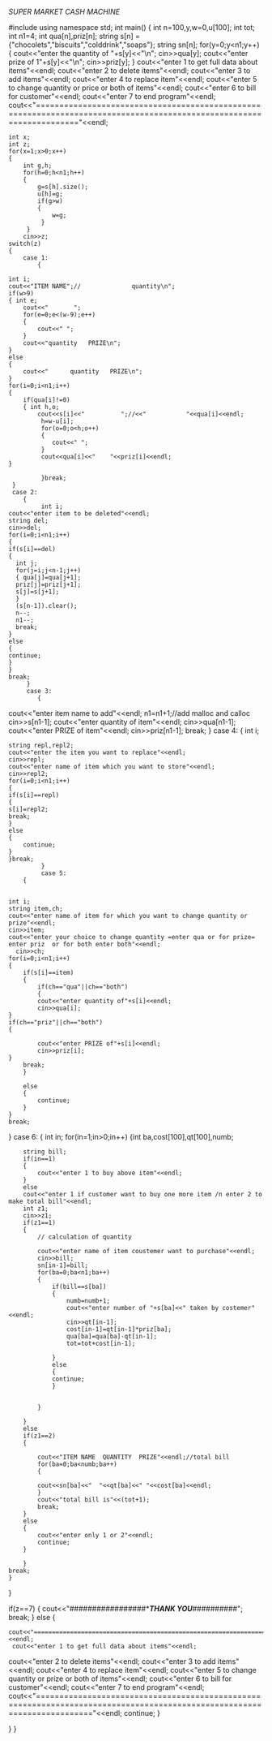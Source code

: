*SUPER MARKET CASH MACHINE*

#include<iostream>
 using namespace std;
 int main()
 {
 	int n=100,y,w=0,u[100];
 	int tot;
 	int n1=4;
 	int qua[n],priz[n];
 	string s[n] = {"chocolets","biscuits","colddrink","soaps"};
 	string sn[n];
  	for(y=0;y<n1;y++)
  	{
	cout<<"enter the quantity of  "+s[y]<<"\n";
	cin>>qua[y];
	cout<<"enter prize of 1"+s[y]<<"\n";
	cin>>priz[y];
}
 cout<<"enter 1 to get full data about items"<<endl;
   cout<<"enter 2 to delete items"<<endl;
   cout<<"enter 3 to add items"<<endl;
   cout<<"enter 4 to replace item"<<endl;
   cout<<"enter 5 to change quantity or price or both of items"<<endl;
   cout<<"enter 6 to bill for customer"<<endl;
   cout<<"enter 7 to end program"<<endl;
cout<<"====================================================================================================================="<<endl;


 	int x;
 	int z;
 	for(x=1;x>0;x++)
 	{
 		int g,h;
 		for(h=0;h<n1;h++)
 		{
 			g=s[h].size();
 			u[h]=g;
 			if(g>w)
 			{
 				w=g;
			 }
		 }
 		cin>>z;
 	switch(z)
 	{
 		case 1:
 			{
 			
	int i;
	cout<<"ITEM NAME";//              quantity\n";
	if(w>9)
	{ int e;
		cout<<"       ";
		for(e=0;e<(w-9);e++)
		{
			cout<<" ";
		}
		cout<<"quantity   PRIZE\n";
	}
	else
	{
		cout<<"      quantity   PRIZE\n";
	}
	for(i=0;i<n1;i++)
	{
		if(qua[i]!=0)
		{ int h,o;
			cout<<s[i]<<"          ";//<<"           "<<qua[i]<<endl;
		     h=w-u[i];
		     for(o=0;o<h;o++)
		     {
		     	cout<<" ";
			 }
			 cout<<qua[i]<<"    "<<priz[i]<<endl;		 
	}

			 }break;
	 }
	 case 2:
	 	{
	 		 int i;
	cout<<"enter item to be deleted"<<endl;
	string del;
	cin>>del;
	for(i=0;i<n1;i++)
	{ 
	if(s[i]==del)
	{ 
	  int j;
	  for(j=i;j<n-1;j++)
	  { qua[j]=qua[j+1];
	  priz[j]=priz[j+1];
	  s[j]=s[j+1];
	  }
	  (s[n-1]).clear();
	  n--;
	  n1--;
	  break;
	}
	else
	{ 
	continue;
	}
	}
	break;
		 }
		 case 3:
		 	{
		 		

  cout<<"enter item name to add"<<endl;
  n1=n1+1;//add malloc and calloc
  cin>>s[n1-1];
  cout<<"enter quantity of item"<<endl;
  cin>>qua[n1-1];
  cout<<"enter PRIZE of item"<<endl;
  cin>>priz[n1-1];
  break;
			 }
	case 4:
	{
		int i;
	
	string repl,repl2;
	cout<<"enter the item you want to replace"<<endl;
	cin>>repl;
	cout<<"enter name of item which you want to store"<<endl;
	cin>>repl2;
	for(i=0;i<n1;i++)
	{ 
	if(s[i]==repl)
	{ 
	s[i]=repl2;
	break;
	}
	else
	{
		continue;
	}
	}break;
			 }
			 case 5:
		{
			 
		
	int i;
	string item,ch;
	cout<<"enter name of item for which you want to change quantity or prize"<<endl;
	cin>>item;
	cout<<"enter your choice to change quantity =enter qua or for prize= enter priz  or for both enter both"<<endl;
      cin>>ch;
	for(i=0;i<n1;i++)
	{
		if(s[i]==item)
		{
			if(ch=="qua"||ch=="both")
			{
			cout<<"enter quantity of"+s[i]<<endl;
			cin>>qua[i];
	}
	if(ch=="priz"||ch=="both")
	{
		
			cout<<"enter PRIZE of"+s[i]<<endl;
			cin>>priz[i];
	}
		break;
		}
	
		else
		{
			continue;
		}
	}
	break;
}
case 6:
      {
		int in;
		for(in=1;in>0;in++)
		{int ba,cost[100],qt[100],numb;
		
		string bill;
		if(in==1)
		{
			cout<<"enter 1 to buy above item"<<endl;
		}
		else
		cout<<"enter 1 if customer want to buy one more item /n enter 2 to make total bill"<<endl;
		int z1;
		cin>>z1;
		if(z1==1)
		{
			// calculation of quantity
			
			cout<<"enter name of item coustemer want to purchase"<<endl;
			cin>>bill;
			sn[in-1]=bill;
			for(ba=0;ba<n1;ba++)
			{
				if(bill==s[ba])
				{
					numb=numb+1;
					cout<<"enter number of "+s[ba]<<" taken by costemer"<<endl;
					cin>>qt[in-1]; 
					cost[in-1]=qt[in-1]*priz[ba];
					qua[ba]=qua[ba]-qt[in-1];
					tot=tot+cost[in-1];
				
				}
				else
				{
				continue;
				}
					
				
			}
		
		}
		else
		if(z1==2)
		{
			
			cout<<"ITEM NAME  QUANTITY  PRIZE"<<endl;//total bill
			for(ba=0;ba<numb;ba++)
			{
				
			cout<<sn[ba]<<"  "<<qt[ba]<<" "<<cost[ba]<<endl;		
			}
			cout<<"total bill is"<<(tot+1);
			break;
		}
		else
		{
			cout<<"enter only 1 or 2"<<endl;
			continue;
		}
			
		}
	break;
	}
}
 
 if(z==7)
 { cout<<"#################**************THANK YOU*************##########";
 	break;
 }
 else
 {
 	
 	cout<<"========================================================================================================================"<<endl;
 	 cout<<"enter 1 to get full data about items"<<endl;
   cout<<"enter 2 to delete items"<<endl;
   cout<<"enter 3 to add items"<<endl;
   cout<<"enter 4 to replace item"<<endl;
   cout<<"enter 5 to change quantity or prize or both of items"<<endl;
   cout<<"enter 6 to bill for customer"<<endl;
   cout<<"enter 7 to end program"<<endl;
   cout<<"========================================================================================================================"<<endl;
continue;
 }


}
}
